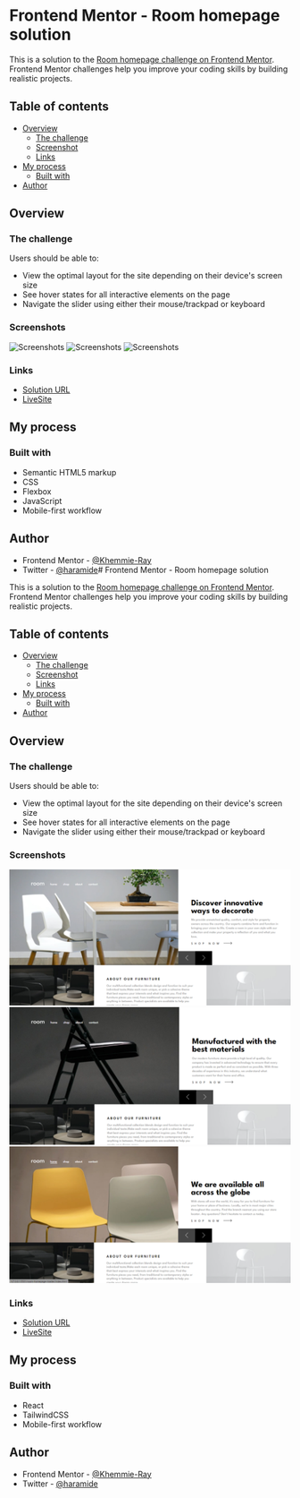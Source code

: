 # Frontend Mentor - Room homepage solution

This is a solution to the [Room homepage challenge on Frontend Mentor](https://www.frontendmentor.io/challenges/room-homepage-BtdBY_ENq). Frontend Mentor challenges help you improve your coding skills by building realistic projects. 

## Table of contents

- [Overview](#overview)
  - [The challenge](#the-challenge)
  - [Screenshot](#screenshot)
  - [Links](#links)
- [My process](#my-process)
  - [Built with](#built-with)
- [Author](#author)

## Overview

### The challenge

Users should be able to:

- View the optimal layout for the site depending on their device's screen size
- See hover states for all interactive elements on the page
- Navigate the slider using either their mouse/trackpad or keyboard

### Screenshots

![Screenshots](./images/Screenshot1.png)
![Screenshots](./images/Screenshot2.png)
![Screenshots](./images/Screenshot3.png)

### Links

- [Solution URL](https://github.com/Khemmie-Ray/Room-homepage-slider.git)
- [LiveSite](https://room-homepage-slider.netlify.app/)

## My process

### Built with

- Semantic HTML5 markup
- CSS
- Flexbox
- JavaScript
- Mobile-first workflow

## Author

- Frontend Mentor - [@Khemmie-Ray](https://www.frontendmentor.io/profile/yourusername)
- Twitter - [@haramide](https://www.twitter.com/haramide)# Frontend Mentor - Room homepage solution

This is a solution to the [Room homepage challenge on Frontend Mentor](https://www.frontendmentor.io/challenges/room-homepage-BtdBY_ENq). Frontend Mentor challenges help you improve your coding skills by building realistic projects. 

## Table of contents

- [Overview](#overview)
  - [The challenge](#the-challenge)
  - [Screenshot](#screenshot)
  - [Links](#links)
- [My process](#my-process)
  - [Built with](#built-with)
- [Author](#author)

## Overview

### The challenge

Users should be able to:

- View the optimal layout for the site depending on their device's screen size
- See hover states for all interactive elements on the page
- Navigate the slider using either their mouse/trackpad or keyboard

### Screenshots

![Screenshots](./src/assets/Screenshot1.png)
![Screenshots](./src/assets/Screenshot2.png)
![Screenshots](./src/assets/Screenshot3.png)

### Links

- [Solution URL](https://github.com/Khemmie-Ray/Room-slider-homepage.git)
- [LiveSite](https://room-homepage-slider.netlify.app/)

## My process

### Built with

- React
- TailwindCSS
- Mobile-first workflow

## Author

- Frontend Mentor - [@Khemmie-Ray](https://www.frontendmentor.io/profile/Khemmie-Ray)
- Twitter - [@haramide](https://www.twitter.com/haramide)